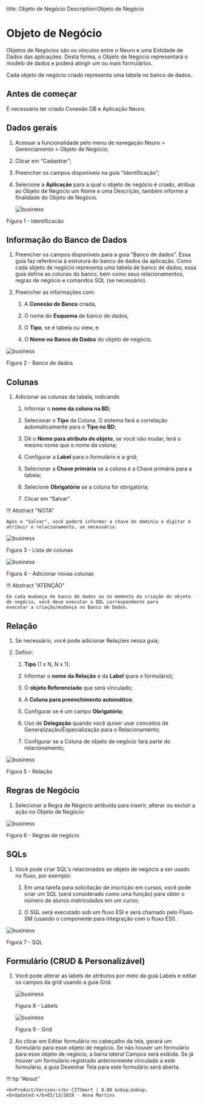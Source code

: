title: Objeto de Negócio
Description:Objeto de Negócio
# Objeto de Negócio


Objetos de Negócios são os vínculos entre o Neuro e uma Entidade de Dados das aplicações. Desta forma, o Objeto de Negócio representará o modelo de dados e poderá atingir um ou mais formulários.

Cada objeto de negócio criado representa uma tabela no banco de dados.


Antes de começar
----------------

É necessário ter criado Conexão DB e Aplicação Neuro.

## Dados gerais

1.  Acessar a funcionalidade pelo menu de navegação Neuro \> Gerenciamento \>
    Objeto de Negócio;

2.  Clicar em “Cadastrar”;

3.  Preencher os campos disponíveis na guia “Identificação”;

4.  Selecione a **Aplicação** para a qual o objeto de negócio é criado, atribua
    ao Objeto de Negócio um Nome e uma Descrição, também informe a finalidade do
    Objeto de Negócio.
    
    ![business](images/neuro-9.jpg)

Figura 1 - Identificacão

## Informação do Banco de Dados

1.  Preencher os campos disponíveis para a guia "Banco de dados". Essa guia faz
    referência à estrutura do banco de dados da aplicação. Como cada objeto de
    negócio representa uma tabela de banco de dados, essa guia define as colunas
    do banco, bem como seus relacionamentos, regras de negócio e comandos SQL
    (se necessário).

2.  Preencher as informações com:

    1.  A **Conexão de Banco** criada,

    2.  O nome do **Esquema** de banco de dados,

    3.  O **Tipo**, se é tabela ou view, e

    4.  O **Nome no Banco de Dados** do objeto de negócio.


![business](images/neuro-10.jpg)

Figura 2 - Banco de dados


## Colunas

1.  Adicionar as colunas da tabela, indicando

    1.  Informar o **nome da coluna na BD**;

    2.  Selecionar o **Tipo** da Coluna. O sistema fará a correlação
        automaticamente para o **Tipo no BD**;

    3.  Dê o **Nome para atributo de objeto**, se você não mudar, terá o mesmo
        nome que o nome da coluna;

    4.  Configurar a **Label** para o formulário e a grid;

    5.  Selecionar a **Chave primária** se a coluna é a Chave primária para a
        tabela;

    6.  Selecione **Obrigatório** se a coluna for obrigatória;

    7.  Clicar em “Salvar”.
    
!!! Abstract "NOTA"

    Após o "Salvar", você poderá informar a chave do domínio e digitar e atribuir o relacionamento, se necessário.
    

![business](images/neuro-11.jpg)

Figura 3 - Lista de colunas

![business](images/neuro-12.jpg)

Figura 4 - Adicionar novas colunas


!!! Abstract "ATENÇÃO"

    Em cada mudança de banco de dados ou no momento da criação do objeto de negócio, você deve executar o DDL correspondente para           executar a criação/mudança no Banco de Dados.
    
## Relação

1.  Se necessário, você pode adicionar Relações nessa guia;

2.  Definir:

    1.  **Tipo** (1 x N, N x 1);

    2.  Informar o **nome da Relação** e da **Label** (para o formulário);

    3.  O **objeto Referenciado** que será vinculado;

    4.  A **Coluna para preenchimento automático**;

    5.  Configurar se é um campo **Obrigatório**;

    6.  Uso de **Delegação** quando você quiser usar conceitos de
        Generalização/Especialização para o Relacionamento;

    7.  Configurar se a Coluna de objeto de negócio fará parte do relacionamento;
    
    
![business](images/neuro-13.jpg)

Figura 5 - Relação 

## Regras de Negócio

1.	Selecionar a Regra de Negócio atribuída para inserir, alterar ou excluir a ação no Objeto de Negócio 


![business](images/neuro-14.jpg)

Figura 6 - Regras de negócio
    
## SQLs 

1.  Você pode criar SQL's relacionados ao objeto de negócio a ser usado no
    fluxo, por exemplo:

    1.  Em uma tarefa para solicitação de inscrição em cursos, você pode criar
        um SQL (será considerado como uma função) para obter o número de alunos
        matriculados em um curso;

    2.  O SQL será executado sob um fluxo ESI e será chamado pelo Fluxo SM
        (usando o componente para integração com o fluxo ESI).
  
    
![business](images/neuro-15.jpg)

Figura 7 - SQL

## Formulário (CRUD & Personalizável)

1.	Você pode alterar as labels de atributos por meio da guia Labels e editar os campos da grid usando a guia Grid.

    ![business](images/neuro-16.jpg)

    Figura 8 - Labels


    ![business](images/neuro-17.jpg)

    Figura 9 - Grid

2.	Ao clicar em Editar formulário no cabeçalho da tela, gerará um formulário para esse objeto de negócio. Se não houver um formulário para esse objeto de negócio, a barra lateral Campos será exibida. Se já houver um formulário registrado anteriormente vinculado a este formulário, a guia Desenhar Tela para este formulário será aberta.



!!! tip "About"

    <b>Product/Version:</b> CITSmart | 8.00 &nbsp;&nbsp;
    <b>Updated:</b>03/13/2019 - Anna Martins  
